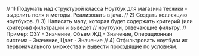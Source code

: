 // 1) Подумать над структурой класса Ноутбук для магазина техники - выделить поля и методы. Реализовать в java.
// 2) Создать коллекцию ноутбуков.
// 3) Написать мапу, которая будет содержать критерий (или критерии) фильтрации и выведет
// ноутбуки, отвечающие фильтру.
// Пример: ОЗУ - Значение, Объем ЖД - Значение, Операционная система - Значение, Цвет - Значение
// 4) Отфильтровать ноутбуки их первоначального множества и вывести проходящие по условиям.
